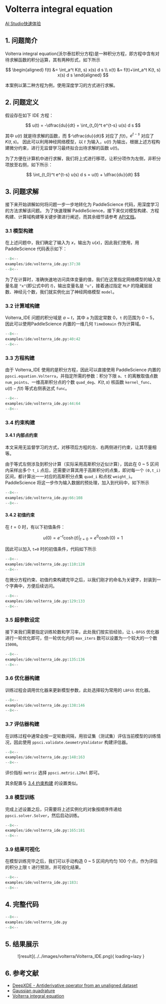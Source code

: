 # Volterra integral equation

<a href="TODO" class="md-button md-button--primary" style>AI Studio快速体验</a>

## 1. 问题简介

Volterra integral equation(沃尔泰拉积分方程)是一种积分方程，即方程中含有对待求解函数的积分运算，其有两种形式，如下所示

$$
\begin{aligned}
  f(t) &= \int_a^t K(t, s) x(s) d s \\
  x(t) &= f(t)+\int_a^t K(t, s) x(s) d s
\end{aligned}
$$

本案例以第二种方程为例，使用深度学习的方式进行求解。

## 2. 问题定义

假设存在如下 IDE 方程：

$$
u(t) = -\dfrac{du}{dt} + \int_{t_0}^t e^{t-s} u(s) d s
$$

其中 $u(t)$ 就是待求解的函数，而 $-\dfrac{du}{dt}$ 对应了 $f(t)$，$e^{t-s}$ 对应了 $K(t,s)$。
因此可以利用神经网络模型，以 $t$ 为输入，$u(t)$ 为输出，根据上述方程构建微分约束，进行无监督学习最终拟合出待求解的函数 $u(t)$。

为了方便在计算机中进行求解，我们将上式进行移项，让积分项作为左侧，非积分项放至右侧，如下所示：

$$
\int_{t_0}^t e^{t-s} u(s) d s = u(t) + \dfrac{du}{dt}
$$

## 3. 问题求解

接下来开始讲解如何将问题一步一步地转化为 PaddleScience 代码，用深度学习的方法求解该问题。
为了快速理解 PaddleScience，接下来仅对模型构建、方程构建、计算域构建等关键步骤进行阐述，而其余细节请参考 [API文档](../api/arch.md)。

### 3.1 模型构建

在上述问题中，我们确定了输入为 $x$，输出为 $u(x)$，因此我们使用，用 PaddleScience 代码表示如下：

``` py linenums="37"
--8<--
examples/ide/volterra_ide.py:37:38
--8<--
```

为了在计算时，准确快速地访问具体变量的值，我们在这里指定网络模型的输入变量名是 `"x"`(即公式中的 $t$)，输出变量名是 `"u"`，接着通过指定 `MLP` 的隐藏层层数、神经元个数，我们就实例化出了神经网络模型 `model`。

### 3.2 计算域构建

Volterra_IDE 问题的积分域是 $a$ ~ $t$，其中 `a` 为固定常数 0，`t` 的范围为 0 ~ 5，因此可以使用PaddleScience 内置的一维几何 `TimeDomain` 作为计算域。

``` py linenums="40"
--8<--
examples/ide/volterra_ide.py:40:42
--8<--
```

### 3.3 方程构建

由于 Volterra_IDE 使用的是积分方程，因此可以直接使用 PaddleScience 内置的 `ppsci.equation.Volterra`，并指定所需的参数：积分下限 `a`、`t` 的离散取值点数 `num_points`、一维高斯积分点的个数 `quad_deg`、$K(t,s)$ 核函数 `kernel_func`、$u(t) - f(t)$ 等式右侧表达式 `func`。

``` py linenums="44"
--8<--
examples/ide/volterra_ide.py:44:64
--8<--
```

### 3.4 约束构建

#### 3.4.1 内部点约束

本文采用无监督学习的方式，对移项后方程的左、右两侧进行约束，让其尽量相等。

由于等式左侧涉及到积分计算（实际采用高斯积分近似计算），因此在 0 ~ 5 区间内采样出多个 `t_i` 点后，还需要计算其用于高斯积分的点集，即对每一个 `(0,t_i)` 区间，都计算出一一对应的高斯积分点集 `quad_i` 和点权 `weight_i`。PaddleScience 将这一步作为输入数据的预处理，加入到代码中，如下所示

``` py linenums="66"
--8<--
examples/ide/volterra_ide.py:66:108
--8<--
```

#### 3.4.2 初值约束

在 $t=0$ 时，有以下初值条件：

$$
u(0) = e^{-t} \cosh(t)|_{t=0} = e^{0} \cosh(0) = 1
$$

因此可以加入 `t=0` 时的初值条件，代码如下所示

``` py linenums="110"
--8<--
examples/ide/volterra_ide.py:110:128
--8<--
```

在微分方程约束、初值约束构建完毕之后，以我们刚才的命名为关键字，封装到一个字典中，方便后续访问。

``` py linenums="129"
--8<--
examples/ide/volterra_ide.py:129:133
--8<--
```

### 3.5 超参数设定

接下来我们需要指定训练轮数和学习率，此处我们按实验经验，让 `L-BFGS` 优化器进行一轮优化即可，但一轮优化内的 `max_iters` 数可以设置为一个较大的一个数 `15000`。

``` py linenums="135"
--8<--
examples/ide/volterra_ide.py:135:136
--8<--
```

### 3.6 优化器构建

训练过程会调用优化器来更新模型参数，此处选择较为常用的 `LBFGS` 优化器。

``` py linenums="138"
--8<--
examples/ide/volterra_ide.py:138:146
--8<--
```

### 3.7 评估器构建

在训练过程中通常会按一定轮数间隔，用验证集（测试集）评估当前模型的训练情况，因此使用 `ppsci.validate.GeometryValidator` 构建评估器。

``` py linenums="148"
--8<--
examples/ide/volterra_ide.py:148:163
--8<--
```

评价指标 `metric` 选择 `ppsci.metric.L2Rel` 即可。

其余配置与 [3.4 约束构建](#34) 的设置类似。

### 3.8 模型训练

完成上述设置之后，只需要将上述实例化的对象按顺序传递给 `ppsci.solver.Solver`，然后启动训练。

``` py linenums="165"
--8<--
examples/ide/volterra_ide.py:165:181
--8<--
```

### 3.9 结果可视化

在模型训练完毕之后，我们可以手动构造 0 ~ 5 区间内均匀 100 个点，作为评估的积分上限 `t` 进行预测，并可视化结果。

``` py linenums="183"
--8<--
examples/ide/volterra_ide.py:183:
--8<--
```

## 4. 完整代码

``` py linenums="1" title="volterra_ide.py"
--8<--
examples/ide/volterra_ide.py
--8<--
```

## 5. 结果展示

<figure markdown>
  ![result](../../images/volterra/Volterra_IDE.png){ loading=lazy }
</figure>

## 6. 参考文献

- [DeepXDE - Antiderivative operator from an unaligned dataset](https://github.com/lululxvi/deepxde/blob/master/examples/pinn_forward/Volterra_IDE.py)
- [Gaussian quadrature](https://en.wikipedia.org/wiki/Gaussian_quadrature#Change_of_interval)
- [Volterra integral equation](https://en.wikipedia.org/wiki/Volterra_integral_equation)

